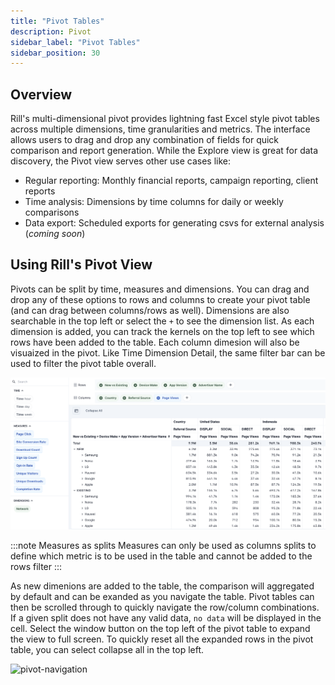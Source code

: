 ```yaml
---
title: "Pivot Tables"
description: Pivot
sidebar_label: "Pivot Tables"
sidebar_position: 30
---
```



## Overview

Rill's multi-dimensional pivot provides lightning fast Excel style pivot tables across multiple dimensions, time granularities and metrics. The interface allows users to drag and drop any combination of fields for quick comparison and report generation. While the Explore view is great for data discovery, the Pivot view serves other use cases like:

- Regular reporting: Monthly financial reports, campaign reporting, client reports
- Time analysis: Dimensions by time columns for daily or weekly comparisons 
- Data export: Scheduled exports for generating csvs for external analysis (_coming soon_)

## Using Rill's Pivot View

Pivots can be split by time, measures and dimensions. You can drag and drop any of these options to rows and columns to create your pivot table (and can drag between columns/rows as well). Dimensions are also searchable in the top left or select the ```+``` to see the dimension list. As each dimension is added, you can track the kernels on the top left to see which rows have been added to the table. Each column dimesion will also be visuaized in the pivot. Like Time Dimension Detail, the same filter bar can be used to filter the pivot table overall. 

![pivot-overview](../../../static/img/explore/pivot/pivot-overview.png)

:::note Measures as splits
Measures can only be used as columns splits to define which metric is to be used in the table and cannot be added to the rows filter
:::

As new dimenions are added to the table, the comparison will aggregated by default and can be exanded as you navigate the table. Pivot tables can then be scrolled through to quickly navigate the row/column combinations. If a given split does not have any valid data, ```no data``` will be displayed in the cell. Select the window button on the top left of the pivot table to expand the view to full screen. To quickly reset all the expanded rows in the pivot table, you can select collapse all in the top left. 

![pivot-navigation](<../../../static/img/explore/pivot/pivot.gif>)


